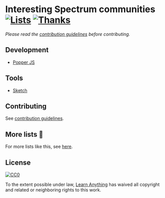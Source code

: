 # Interesting Spectrum communities [![Lists](https://img.shields.io/badge/More%20Lists-📒-green.svg)](https://github.com/learn-anything/curated-lists#curated-lists-) [![Thanks](https://img.shields.io/badge/Say%20Thanks-💗-ff69b4.svg)](https://www.patreon.com/learnanything)
*Please read the [contribution guidelines](contributing.md/#contribution-guidelines) before contributing.*

## Development
- [Popper JS](https://spectrum.chat/popper-js)

## Tools
- [Sketch](https://spectrum.chat/sketch)

## Contributing
See [contribution guidelines](contributing.md/#contribution-guidelines).

## More lists 📝
For more lists like this, see [here](https://github.com/learn-anything/curated-lists#curated-lists-).

## License
[![CC0](http://mirrors.creativecommons.org/presskit/buttons/88x31/svg/cc-zero.svg)](https://creativecommons.org/publicdomain/zero/1.0/)

To the extent possible under law, [Learn Anything](https://learn-anything.xyz) has waived all copyright and related or neighboring rights to this work.